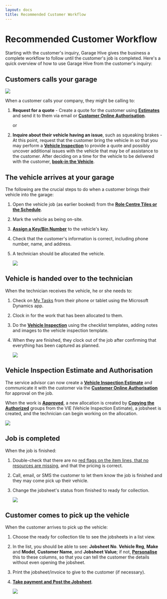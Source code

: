 ```yaml
---
layout: docs
title: Recommended Customer Workflow
---
```


# Recommended Customer Workflow 
Starting with the customer's inquiry, Garage Hive gives the business a complete workflow to follow until the customer's job is completed. Here's a quick overview of how to use Garage Hive from the customer's inquiry: 

## Customers calls your garage

   ![](media/garagehive-customer-workflow1.png)

When a customer calls your company, they might be calling to: 
1. **Request for a quote** - Create a quote for the customer using [**Estimates**](garagehive-create-an-estimate.html) and send it to them via email or [**Customer Online Authorisation**](garagehive-online-documents-using-online-documents-in-estimates-checklists-and-vehicle-inspection-estimates.html). 

   or 

2. **Inquire about their vehicle having an issue**, such as squeaking brakes - At this point, request that the customer bring the vehicle in so that you may perform a [**Vehicle Inspection**](garagehive-technicians-vehicle-inspections.html) to provide a quote and possibly uncover additional issues with the vehicle that may be of assistance to the customer. After deciding on a time for the vehicle to be delivered with the customer, [**book-in the Vehicle**](garagehive-create-a-booking.html). 

## The vehicle arrives at your garage 
The following are the crucial steps to do when a customer brings their vehicle into the garage: 
1. Open the vehicle job (as earlier booked) from the [**Role Centre Tiles or the Schedule**](garagehive-trial-processing-a-vehicle-arriving.html). 
2. Mark the vehicle as being on-site. 
3. [**Assign a Key/Bin Number**](garagehive-managing-key-numbers-in-the-system.html) to the vehicle's key. 
4. Check that the customer's information is correct, including phone number, name, and address. 
5. A technician should be allocated the vehicle.

   ![](media/garagehive-customer-workflow2.png)

## Vehicle is handed over to the technician 
When the technician receives the vehicle, he or she needs to: 
1. Check on [My Tasks](garagehive-easy-clocking.html) from their phone or tablet using the Microsoft Dynamics app. 
2. Clock in for the work that has been allocated to them. 
3. Do the [**Vehicle Inspection**](garagehive-technicians-vehicle-inspections.html) using the checklist templates, adding notes and images to the vehicle inspection template. 
4. When they are finished, they clock out of the job after confirming that everything has been captured as planned. 

   ![](media/garagehive-customer-workflow3.png)

## Vehicle Inspection Estimate and Authorisation 
The service advisor can now create a [**Vehicle Inspection Estimate**](garagehive-VHC.html) and communicate it with the customer via the [**Customer Online Authorisation**](garagehive-online-documents-using-online-documents-in-estimates-checklists-and-vehicle-inspection-estimates.html) for approval on the job.

When the work is [**Approved**](garagehive-online-documents-what-happens-for-customers-actions.html), a new allocation is created by [**Copying the Authorized**](garagehive-jobsheet-create.html) groups from the VIE (Vehicle Inspection Estimate), a jobsheet is created, and the technician can begin working on the allocation.

   ![](media/garagehive-customer-workflow4.png)

## Job is completed 
When the job is finished:
1. Double-check that there are no [red flags on the item lines, that no resources are missing](garagehive-jobsheet-taking-payment.html#adding-resources-to-labour-lines-in-a-jobsheet), and that the pricing is correct. 
2. Call, email, or SMS the customer to let them know the job is finished and they may come pick up their vehicle. 
3. Change the jobsheet's status from finished to ready for collection. 

   ![](media/garagehive-customer-workflow5.png)

## Customer comes to pick up the vehicle 
When the customer arrives to pick up the vehicle:
1. Choose the ready for collection tile to see the jobsheets in a list view. 
2. In the list, you should be able to see: **Jobsheet No**. **Vehicle Reg**, **Make** and **Model**, **Customer Name**, and **Jobsheet Value**; if not, [**Personalise**](garagehive-personalising-garage-hive.html) this to these columns, so that you can tell the customer the details without even opening the jobsheet. 
3. Print the jobsheet/invoice to give to the customer (if necessary). 
4. [**Take payment and Post the Jobsheet**](garagehive-jobsheet-taking-payment.html).

   ![](media/garagehive-customer-workflow6.png)
